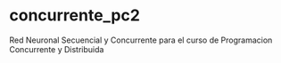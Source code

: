 # concurrente_pc2
Red Neuronal Secuencial y Concurrente para el curso de Programacion Concurrente y Distribuida
